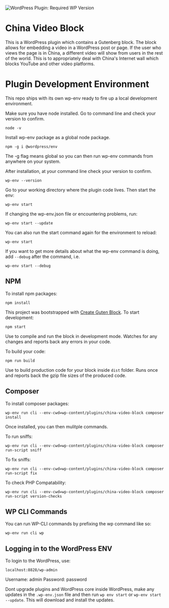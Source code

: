 ![WordPress Plugin: Required WP Version](https://img.shields.io/wordpress/plugin/wp-version/china-video-block)

# China Video Block
This is a WordPress plugin which contains a Gutenberg block.  The block allows for embedding a video in a WordPress post or page.  If the user who views the page is in China, a different video will show from users in the rest of the world.  This is to appropriately deal with China's Internet wall which blocks YouTube and other video platforms.

# Plugin Development Environment

This repo ships with its own wp-env ready to fire up a local development environment.

Make sure you have node installed. Go to command line and check your version to confirm.

```
node -v
```

Install wp-env package as a global node package.

```
npm -g i @wordpress/env
```

The -g flag means global so you can then run wp-env commands from anywhere on your system.

After installation, at your command line check your version to confirm.

```
wp-env --version
```

Go to your working directory where the plugin code lives. Then start the env:

```
wp-env start
```

If changing the wp-env.json file or encountering problems, run:

```
wp-env start --update
```

You can also run the start command again for the environment to reload:

```
wp-env start
```

If you want to get more details about what the wp-env command is doing, add `--debug` after the command, i.e.

```
wp-env start --debug
```

## NPM

To install npm packages:

```
npm install
```

This project was bootstrapped with [Create Guten Block](https://github.com/ahmadawais/create-guten-block). To start development:

```
npm start
```

Use to compile and run the block in development mode. Watches for any changes and reports back any errors in your code.

To build your code:

```
npm run build
```

Use to build production code for your block inside `dist` folder. Runs once and reports back the gzip file sizes of the produced code.

## Composer

To install composer packages:

```
wp-env run cli --env-cwd=wp-content/plugins/china-video-block composer install
```

Once installed, you can then mulitple commands.

To run sniffs:

```
wp-env run cli --env-cwd=wp-content/plugins/china-video-block composer run-script sniff
```

To fix sniffs:

```
wp-env run cli --env-cwd=wp-content/plugins/china-video-block composer run-script fix
```

To check PHP Compatability:

```
wp-env run cli --env-cwd=wp-content/plugins/china-video-block composer run-script version-checks
```

## WP CLI Commands

You can run WP-CLI commands by prefixing the wp command like so:

```
wp-env run cli wp
```

## Logging in to the WordPress ENV

To login to the WordPress, use:

```
localhost:8828/wp-admin
```

Username: admin
Password: password

Dont upgrade plugins and WordPress core inside WordPress, make any updates in the `.wp-env.json` file and then run `wp env start` or `wp-env start --update`. This will download and install the updates.
